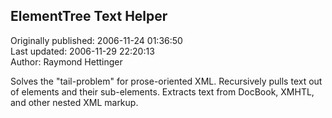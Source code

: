 ## ElementTree Text Helper  
Originally published: 2006-11-24 01:36:50  
Last updated: 2006-11-29 22:20:13  
Author: Raymond Hettinger  
  
Solves the "tail-problem" for prose-oriented XML.  Recursively pulls text out of elements and their sub-elements.  Extracts text from DocBook, XMHTL, and other nested XML markup.